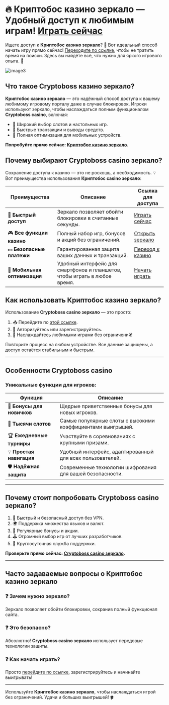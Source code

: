 # 🔥 Криптобос казино зеркало — Удобный доступ к любимым играм! [Играть сейчас](https://cryptobossc.online/d847bcfa9)

Ищете доступ к **Криптобос казино зеркало**? 🚀 Вот идеальный способ начать игру прямо сейчас! [Переходите по ссылке](https://cryptobossc.online/d847bcfa9), чтобы не тратить время на поиски. Здесь вы найдёте всё, что нужно для яркого игрового опыта. 🎰

![image3](https://github.com/user-attachments/assets/c0b6c581-84c8-4666-a7c4-763096039669)

## Что такое Cryptoboss казино зеркало?

**Криптобос казино зеркало** — это надёжный способ доступа к вашему любимому игровому порталу даже в случае блокировок. Игроки используют зеркало, чтобы наслаждаться полным функционалом **Cryptoboss casino**, включая:

- 🎲 Широкий выбор слотов и настольных игр.
- 💸 Быстрые транзакции и выводы средств.
- 📱 Полная оптимизация для мобильных устройств.

**Попробуйте прямо сейчас: [Криптобос казино зеркало](https://cryptobossc.online/d847bcfa9).**

## Почему выбирают Cryptoboss casino зеркало?

Сохранение доступа к казино — это не роскошь, а необходимость. 💡 Вот преимущества использования **Криптобос casino зеркало**:

| **Преимущества**                | **Описание**                                                                                            | **Ссылка для доступа**                                           |
|---------------------------------|---------------------------------------------------------------------------------------------------------|------------------------------------------------------------------|
| 🚀 **Быстрый доступ**           | Зеркало позволяет обойти блокировки в считанные секунды.                                                | [Играть сейчас](https://cryptobossc.online/d847bcfa9)           |
| 🎮 **Все функции казино**       | Полный набор игр, бонусов и акций без ограничений.                                                      | [Открыть зеркало](https://cryptobossc.online/d847bcfa9)         |
| 💵 **Безопасные платежи**       | Гарантированная защита ваших данных и транзакций.                                                       | [Переход к казино](https://cryptobossc.online/d847bcfa9)        |
| 📱 **Мобильная оптимизация**    | Удобный интерфейс для смартфонов и планшетов, чтобы играть в любое время.                               | [Начать играть](https://cryptobossc.online/d847bcfa9)           |

## Как использовать Криптобос казино зеркало?

Использование **Cryptoboss casino зеркало** — это просто:

1. 📥 Перейдите по [этой ссылке](https://cryptobossc.online/d847bcfa9).
2. 🔑 Авторизуйтесь или зарегистрируйтесь.
3. 🎰 Наслаждайтесь любимыми играми без ограничений!

Повторите процесс на любом устройстве. Все данные защищены, а доступ остаётся стабильным и быстрым.

---

## Особенности Cryptoboss casino

### Уникальные функции для игроков:

| **Функция**                  | **Описание**                                                                                             |
|------------------------------|---------------------------------------------------------------------------------------------------------|
| 🎁 **Бонусы для новичков**   | Щедрые приветственные бонусы для новых игроков.                                                        |
| 🎰 **Тысячи слотов**         | Самые популярные слоты с высокими коэффициентами выигрышей.                                             |
| 🏆 **Ежедневные турниры**    | Участвуйте в соревнованиях с крупными призами.                                                          |
| 💡 **Простая навигация**     | Удобный интерфейс, адаптированный для всех пользователей.                                               |
| 🛡️ **Надёжная защита**       | Современные технологии шифрования для вашей безопасности.                                               |

---

## Почему стоит попробовать Cryptoboss casino зеркало?

1. 🚀 Быстрый и безопасный доступ без VPN.
2. 🌍 Поддержка множества языков и валют.
3. 🎁 Регулярные бонусы и акции.
4. 🕹️ Огромный выбор игр от лучших разработчиков.
5. 💬 Круглосуточная служба поддержки.

**Проверьте прямо сейчас: [Cryptoboss casino зеркало](https://cryptobossc.online/d847bcfa9).**

---

## Часто задаваемые вопросы о Криптобос казино зеркало

### ❓ Зачем нужно зеркало?
Зеркало позволяет обойти блокировки, сохранив полный функционал сайта.

### ❓ Это безопасно?
Абсолютно! **Cryptoboss casino зеркало** использует передовые технологии защиты.

### ❓ Как начать играть?
Просто [перейдите по ссылке](https://cryptobossc.online/d847bcfa9), зарегистрируйтесь и начинайте выигрывать!

---

Используйте **Криптобос казино зеркало**, чтобы наслаждаться игрой без ограничений. Удачи и больших выигрышей! 🍀
